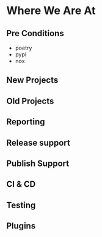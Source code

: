 # Where We Are At

## Pre Conditions
* poetry
* pypi
* nox

## New Projects

## Old Projects

## Reporting

## Release support

## Publish Support

## CI & CD

## Testing

## Plugins

